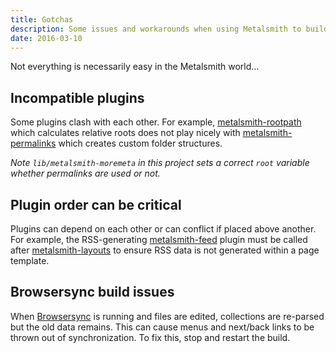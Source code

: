 ```yaml
---
title: Gotchas
description: Some issues and workarounds when using Metalsmith to build a static site.
date: 2016-03-10
---
```


Not everything is necessarily easy in the Metalsmith world&hellip;


## Incompatible plugins
Some plugins clash with each other. For example,  [metalsmith-rootpath](https://github.com/radiovisual/metalsmith-rootpath) which calculates relative roots does not play nicely with [metalsmith-permalinks](https://github.com/segmentio/metalsmith-permalinks) which creates custom folder structures.

*Note `lib/metalsmith-moremeta` in this project sets a correct `root` variable whether permalinks are used or not.*


## Plugin order can be critical
Plugins can depend on each other or can conflict if placed above another. For example, the RSS-generating [metalsmith-feed](https://github.com/hurrymaplelad/metalsmith-feed) plugin must be called after [metalsmith-layouts](https://github.com/superwolff/metalsmith-layouts) to ensure RSS data is not generated within a page template.


## Browsersync build issues
When [Browsersync](https://www.browsersync.io/) is running and files are edited, collections are re-parsed but the old data remains. This can cause menus and next/back links to be thrown out of synchronization. To fix this, stop and restart the build.
